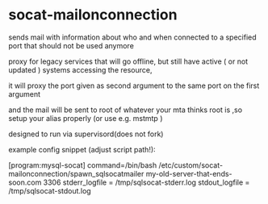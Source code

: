 # socat-mailonconnection

sends mail with information about who and when connected to a specified port that should not be used anymore

proxy for legacy services that will go offline, but still have active ( or not updated ) systems accessing the resource,

it will proxy the port given as second argument to the same port on the first argument 

and the mail will be sent to root of whatever your mta thinks root is ,so setup your alias properly (or use e.g. mstmtp )

designed to run via supervisord(does not fork)


 example config snippet (adjust script path!):

[program:mysql-socat]
command=/bin/bash /etc/custom/socat-mailonconnection/spawn_sqlsocatmailer my-old-server-that-ends-soon.com 3306
stderr_logfile = /tmp/sqlsocat-stderr.log
stdout_logfile = /tmp/sqlsocat-stdout.log

